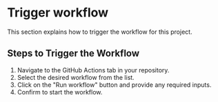 # Trigger workflow
This section explains how to trigger the workflow for this project.

## Steps to Trigger the Workflow
1. Navigate to the GitHub Actions tab in your repository.
2. Select the desired workflow from the list.
3. Click on the "Run workflow" button and provide any required inputs.
4. Confirm to start the workflow.

